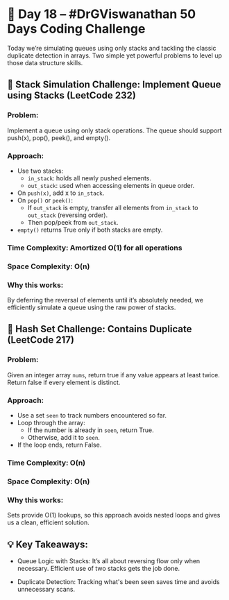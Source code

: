 # 🚀 Day 18 – #DrGViswanathan 50 Days Coding Challenge  
Today we’re simulating queues using only stacks and tackling the classic duplicate detection in arrays. Two simple yet powerful problems to level up those data structure skills.

## 💫 Stack Simulation Challenge: Implement Queue using Stacks (LeetCode 232)  

### **Problem:**  
Implement a queue using only stack operations. The queue should support push(x), pop(), peek(), and empty().

### **Approach:**

- Use two stacks:  
  - `in_stack`: holds all newly pushed elements.  
  - `out_stack`: used when accessing elements in queue order.  
- On `push(x)`, add x to `in_stack`.  
- On `pop()` or `peek()`:  
  - If `out_stack` is empty, transfer all elements from `in_stack` to `out_stack` (reversing order).  
  - Then pop/peek from `out_stack`.  
- `empty()` returns True only if both stacks are empty.

### **Time Complexity:**   Amortized O(1) for all operations  
### **Space Complexity:**   O(n)

### **Why this works:**  
By deferring the reversal of elements until it’s absolutely needed, we efficiently simulate a queue using the raw power of stacks.

## 💫 Hash Set Challenge: Contains Duplicate (LeetCode 217)  

### **Problem:**  
Given an integer array `nums`, return true if any value appears at least twice. Return false if every element is distinct.

### **Approach:**

- Use a set `seen` to track numbers encountered so far.  
- Loop through the array:  
  - If the number is already in `seen`, return True.  
  - Otherwise, add it to `seen`.  
- If the loop ends, return False.

### **Time Complexity:** O(n)  
### **Space Complexity:** O(n)

### **Why this works:**  
Sets provide O(1) lookups, so this approach avoids nested loops and gives us a clean, efficient solution.

## 💡 Key Takeaways:  

- Queue Logic with Stacks: It’s all about reversing flow only when necessary. Efficient use of two stacks gets the job done.

-  Duplicate Detection:  Tracking what's been seen saves time and avoids unnecessary scans.


